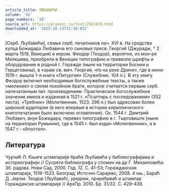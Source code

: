 ```yaml
---
article_title: ЛЮБАВИЧИ
volume: '42'
page_numbers: '28'
source_url: https://pravenc.ru/text/2561020.html
downloaded_at: '2025-10-13T15:38:05Z'
---
```


[Серб. Љубавићи], семья серб. печатников нач. XVI в. На средства купца Божидара Любавича его сыновья пресв. Георгий (Джурадж, † 2 марта 1519, Венеция) и иером. Феодор (Теодор), вероятно, из мон-ря Милешева, приобрели в Венеции типографию и привезли шрифты и оборудование в родной г. Горажде (ныне на территории Боснии и Герцеговины), в «храм св. вмч. Георгия, что на реке Дрине», где в июне 1519 г. вышла 1-я книга «Литургия» (Служебник. 104 л.). В эту книгу Феодор включил необходимые богослужебные тексты, а также «моление» о своем покойном брате, которое считается первым серб. напечатанным лит. произведением. Практическое богослужебное значение имела и изданная в 1521 г. «Псалтирь с последованием» (352 листа). «Требник» (Молитвенник. 1523. 296 л.) был адресован более широкой аудитории (в него впервые в истории кириллического книгопечатания было включено оглавление). Ок. 1544 г. Дмитрий Любавич, внук Божидара, перевез типографию в г. Тырговиште (ныне на территории Румынии), где в 1545 г. был издан «Молитвенник», а в 1547 г.- «Апостол».

## Литература

Чурчић Л. Књиге штампариjе браће Љубавића у библиографиjама и историографиjи // Сусрети библиографа у спомен на др Г. Михаиловића: Зб. радова. Нови Сад, 2000. Год. 12. С. 41-53; Горажданская штампариjа, 1519-1523. Београд; Источно Сараjево, 2008. 4 књ.; Бараћ Д. Jером. Теодор (Љубавић), уредник, приређиваћ и штампар Горажданске штампариjе // АрхПр. 2010. Бр. 31/32. С. 429-439.
